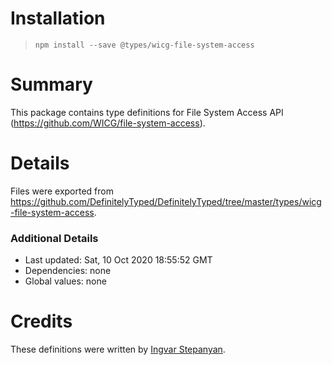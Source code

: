 # Installation
> `npm install --save @types/wicg-file-system-access`

# Summary
This package contains type definitions for File System Access API (https://github.com/WICG/file-system-access).

# Details
Files were exported from https://github.com/DefinitelyTyped/DefinitelyTyped/tree/master/types/wicg-file-system-access.

### Additional Details
 * Last updated: Sat, 10 Oct 2020 18:55:52 GMT
 * Dependencies: none
 * Global values: none

# Credits
These definitions were written by [Ingvar Stepanyan](https://github.com/RReverser).
